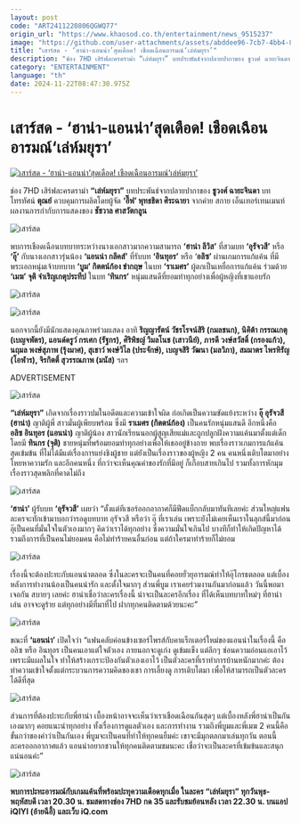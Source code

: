 ```yaml
---
layout: post
code: "ART2411220806QGWQ77"
origin_url: "https://www.khaosod.co.th/entertainment/news_9515237"
image: "https://github.com/user-attachments/assets/abddee96-7cb7-4bb4-824e-30a42bb4f9f5"
title: "เสาร์สด - ‘ฮาน่า-แอนน่า’สุดเดือด! เชือดเฉือนอารมณ์‘เล่ห์มยุรา’"
description: "ช่อง 7HD เสิร์ฟละครดราม่า “เล่ห์มยุรา” บทประพันธ์จากปลายปากาของ ชูวงศ์ ฉายะจินดา บทโทรทัศน์ ตุณย์ ควบคุมการผลิตโดยผู้จัด ‘อี๊ฟ’ พุทธธิดา ศิระฉายา"
category: "ENTERTAINMENT"
language: "th"
date: 2024-11-22T08:47:30.975Z
---
```


# เสาร์สด - ‘ฮาน่า-แอนน่า’สุดเดือด! เชือดเฉือนอารมณ์‘เล่ห์มยุรา’

[![เสาร์สด - ‘ฮาน่า-แอนน่า’สุดเดือด! เชือดเฉือนอารมณ์‘เล่ห์มยุรา’](https://www.khaosod.co.th/wpapp/uploads/2024/11/dddd-3-scaled.jpg "เสาร์สด - ‘ฮาน่า-แอนน่า’สุดเดือด! เชือดเฉือนอารมณ์‘เล่ห์มยุรา’")](https://www.khaosod.co.th/wpapp/uploads/2024/11/dddd-3-scaled.jpg)

ช่อง 7HD เสิร์ฟละครดราม่า **“เล่ห์มยุรา”** บทประพันธ์จากปลายปากาของ **ชูวงศ์ ฉายะจินดา** บทโทรทัศน์ **ตุณย์** ควบคุมการผลิตโดยผู้จัด **‘อี๊ฟ’ พุทธธิดา ศิระฉายา** จากค่าย สกาย เอ็นเทอร์เทนเมนท์ ผลงานการกำกับการแสดงของ **ชัชวาล ศาสวัตกลูน**

![เสาร์สด](https://www.khaosod.co.th/wpapp/uploads/2024/11/d07-2-696x392.jpg)

พบการเชือดเฉือนบทบาทระหว่างนางเอกสาวมากความสามารถ **‘ฮาน่า ลีวิส’** ที่สวมบท **‘อุรัจวสี’** หรือ **‘อุ๊’** กับนางเอกสาวรุ่นน้อง **‘แอนน่า กลึคส์’** ที่รับบท **‘อินทุอร’** หรือ ‘**อลิซ’** ผ่านเกมการแก้แค้น ที่มีพระเอกหนุ่มเจ้าบทบาท **‘บูม’ กิตตน์ก้อง ขำกฤษ** ในบท **‘ราเมศร’** ผู้ตกเป็นเหยื่อการแก้แค้น ร่วมด้วย **‘เมฆ’ จุติ จำเริญเกตุประทีป** ในบท **‘ทินกร’** หนุ่มแสนดีที่ยอมทำทุกอย่างเพื่อผู้หญิงที่เขาแอบรัก

![เสาร์สด](https://www.khaosod.co.th/wpapp/uploads/2024/11/5d0-696x392.jpg)

![เสาร์สด](https://www.khaosod.co.th/wpapp/uploads/2024/11/d14-1-696x392.jpg)

นอกจากนี้ยังมีนักแสดงคุณภาพร่วมแสดง อาทิ **ริญญารัตน์ วัชรโรจน์สิริ (กมลชนก), นิคิต้า กรรณเกตุ (เบญจพัตร), แอนด์ดรูว์ กรเศก (รัฐกร), ศิริพิชญ์ วิมลโนช (เสาวนีย์), ภารดี วงษ์สวัสดิ์ (กรองแก้ว), นฤมล พงษ์สุภาพ (รุ้งมาศ), สุเชาว์ พงษ์วิไล (ประจักษ์), เบญจสิริ วัฒนา (มลวิภา), สมมาตร ไพรหิรัญ (โอฬาร), จิรกิตติ์ สุวรรณภาพ (มนัส)** ฯลฯ

ADVERTISEMENT

![เสาร์สด](https://www.khaosod.co.th/wpapp/uploads/2024/11/d28-696x464.jpg)

**“เล่ห์มยุรา”** เกิดจากเรื่องราวปมในอดีตและความเข้าใจผิด ก่อเกิดเป็นความขัดแย้งระหว่าง **อุ๊ อุรัจวสี (ฮาน่า)** ญาติผู้พี่ สาวมั่นผู้เพียบพร้อม ซึ่งมี **ราเมศร (กิตตน์ก้อง)** เป็นคนรักหนุ่มแสนดี อีกหนึ่งคือ **อลิซ อินทุอร (แอนน่า)** ญาติผู้น้อง สาวนักเรียนนอกผู้สูญเสียแม่และถูกปลูกฝังความแค้นมาตั้งแต่เด็ก โดยมี **ทินกร (จุติ)** ชายหนุ่มที่พร้อมยอมทำทุกอย่างเพื่อให้เธออยู่ข้างกาย พบเรื่องราวเกมการแก้แค้นสุดเข้มข้น ที่ไม่ได้มีแต่เรื่องการแย่งชิงผู้ชาย แต่ยังเป็นเรื่องราวของผู้หญิง 2 คน คนหนึ่งเติบโตมาอย่างโหยหาความรัก และอีกคนหนึ่ง ที่กว่าจะเห็นคุณค่าของรักที่มีอยู่ ก็เกือบสายเกินไป รวมทั้งการหักมุมเรื่องราวสุดพลิกที่คาดไม่ถึง

![เสาร์สด](https://www.khaosod.co.th/wpapp/uploads/2024/11/d03-1-696x392.jpg)

**‘ฮาน่า’** ผู้รับบท **‘อุรัจวสี’** เผยว่า “ตั้งแต่ทีเซอร์ออกอากาศก็มีฟีดแบ็กกลับมาทันทีเลยค่ะ ส่วนใหญ่แฟนละครจะทักเข้ามาบอกว่ารอดูบทบาท อุรัจวสี หรือว่า อุ๊ ที่เราเล่น เพราะยังไม่เคยเห็นเราในลุกส์นี้มาก่อน อุ๊เป็นคนที่มั่นใจในตัวเองมากๆ คิดว่าเราได้ทุกอย่าง ซึ่งความมั่นใจเกินไป บางทีก็ทำให้เกิดปัญหาได้ รวมถึงการที่เป็นคนไม่ยอมคน คือไม่ทำร้ายคนอื่นก่อน แต่ถ้าใครมาทำร้ายก็ไม่ยอม

![เสาร์สด](https://www.khaosod.co.th/wpapp/uploads/2024/11/d10-696x392.jpg)

เรื่องนี้จะต้องปะทะกับแอนน่าตลอด ซึ่งในละครจะเป็นคนที่คอยยั่วยุอารมณ์ทำให้อุ๊โกรธตลอด แต่เบื้องหลังการทำงานน้องเป็นคนน่ารัก และตั้งใจมากๆ ส่วนพี่บูม เราเคยร่วมงานกันมาก่อนแล้ว วันนี้พอมาเจอกัน สบายๆ เลยค่ะ ฮาน่าเชื่อว่าละครเรื่องนี้ น่าจะเป็นละครอีกเรื่อง ที่ได้เห็นบทบาทใหม่ๆ ที่ฮาน่าเล่น อาจจะดูร้าย แต่ทุกอย่างมีที่มาที่ไป ฝากทุกคนติดตามด้วยนะคะ”

![เสาร์สด](https://www.khaosod.co.th/wpapp/uploads/2024/11/d02-1-696x392.jpg)

ขณะที่ **‘แอนน่า’** เปิดใจว่า “แฟนคลับค่อนข้างเซอร์ไพรส์กับคาแร็กเตอร์ใหม่ของแอนน่าในเรื่องนี้ คือ อลิซ หรือ อินทุอร เป็นคนเอาแต่ใจตัวเอง ภายนอกจะดูเก่ง ดูเข้มแข็ง แต่ลึกๆ ซ่อนความอ่อนแอเอาไว้ เพราะมีแผลในใจ ทำให้สร้างเกราะป้องกันตัวเองเอาไว้ เป็นตัวละครที่เราทำการบ้านหนักมากค่ะ ต้องทำความเข้าใจตั้งแต่กระบวนการความคิดของเขา การเลี้ยงดู การเติบโตมา เพื่อให้สามารถเป็นตัวละครได้ดีที่สุด

![เสาร์สด](https://www.khaosod.co.th/wpapp/uploads/2024/11/d04-1-696x392.jpg)

ส่วนการที่ต้องปะทะกับพี่ฮาน่า เบื้องหน้าอาจจะเห็นว่าเราเชือดเฉือนกันสุดๆ แต่เบื้องหลังพี่ฮาน่าเป็นกันเองมากๆ คอยแนะนำทุกอย่าง ทั้งเรื่องการดูแลตัวเอง และการทำงาน รวมถึงพี่บูมและพี่เมฆ 2 คนนี้คือขั้นกว่าของคำว่าเป็นกันเอง พี่บูมจะเป็นคนที่ทำให้ทุกคนยิ้มค่ะ เขาจะมีมุกตลกมาเล่นทุกวัน ตอนนี้ละครออกอากาศแล้ว แอนน่าอยากชวนให้ทุกคนติดตามชมนะคะ เชื่อว่าจะเป็นละครที่เข้มข้นและสนุกแน่นอนค่ะ”

![เสาร์สด](https://www.khaosod.co.th/wpapp/uploads/2024/11/d12-1-696x392.jpg)

**พบการปะทะอารมณ์กับเกมแค้นที่พร้อมปะทุความเดือดทุกเมื่อ ในละคร “เล่ห์มยุรา” ทุกวันพุธ-พฤหัสบดี เวลา 20.30 น. ชมสดทางช่อง 7HD กด 35 และรับชมย้อนหลัง เวลา 22.30 น. บนแอป iQIYI (อ้ายฉีอี้) และเว็บ iQ.com**